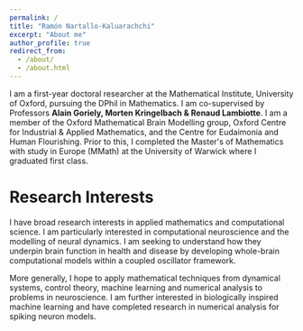 ```yaml
---
permalink: /
title: "Ramón Nartallo-Kaluarachchi"
excerpt: "About me"
author_profile: true
redirect_from: 
  - /about/
  - /about.html
---
```


I am a first-year doctoral researcher at the Mathematical Institute, University of Oxford, pursuing the DPhil in Mathematics. I am co-supervised by Professors **Alain Goriely, Morten Kringelbach & Renaud Lambiotte**. I am a member of the Oxford Mathematical Brain Modelling group, Oxford Centre for Industrial & Applied Mathematics, and the Centre for Eudaimonia and Human Flourishing. Prior to this, I completed the Master's of Mathematics with study in Europe (MMath) at the University of Warwick where I graduated first class.

Research Interests
======
I have broad research interests in applied mathematics and computational science. I am particularly interested in computational neuroscience and the modelling of neural dynamics. I am seeking to understand how they underpin brain function in health and disease by developing whole-brain computational models within a coupled oscillator framework.

More generally, I hope to apply mathematical techniques from dynamical systems, control theory, machine learning and numerical analysis to problems in neuroscience. I am further interested in biologically inspired machine learning and have completed research in numerical analysis for spiking neuron models. 